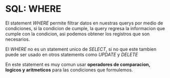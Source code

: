 # SQL: WHERE

El statement *WHERE* permite filtrar datos en nuestras querys por medio de condiciones, si la condicion de cumple, la query regresa la informacion que cumple con la condicion, asi podemos obtener los registros que son necesarios. 

El *WHERE* no es un statement unico de *SELECT*, si no que este tambien puede ser usado en otros statements como *UPDATE* y *DELETE*

En este statement es muy comun usar __operadores de comparacion, logicos y aritmeticos__ para las condiciones que formulemos.